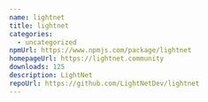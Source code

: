```yaml
---
name: lightnet
title: lightnet
categories:
  - uncategorized
npmUrl: https://www.npmjs.com/package/lightnet
homepageUrl: https://lightnet.community
downloads: 125
description: LightNet
repoUrl: https://github.com/LightNetDev/lightnet
---
```

